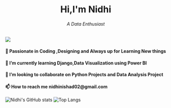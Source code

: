 <h1 align = 'center'>Hi,I'm Nidhi</h1>
<h6 align = 'center'>A Data Enthusiast</h6>

![](https://komarev.com/ghpvc/?username=nidhi-2619)

 
 
 <h4>👀 Passionate in Coding ,Designing and Always up for Learning New things</h4>
    
 <h4> 🌱 I’m currently learning Django,Data Visualization using Power BI</h4>
    
 <h4>💞️ I’m looking to collaborate on Python Projects and Data Analysis Project</h4>
    
 <h4>📫 How to reach me nidhinishad02@gmail.com</h4>
<!---
nidhi-2619/nidhi-2619 is a ✨ special ✨ repository because its `README.md` (this file) appears on your GitHub profile.
You can click the Preview link to take a look at your changes.
--->




![Nidhi's GitHub stats](https://github-readme-stats.vercel.app/api/?username=nidhi-2619&show_icons=true&theme=radical&count_private=true)
![Top Langs](https://github-readme-stats.vercel.app/api/top-langs/?username=nidhi-2619&langs_count=5&theme=radical&hide=html,css)

